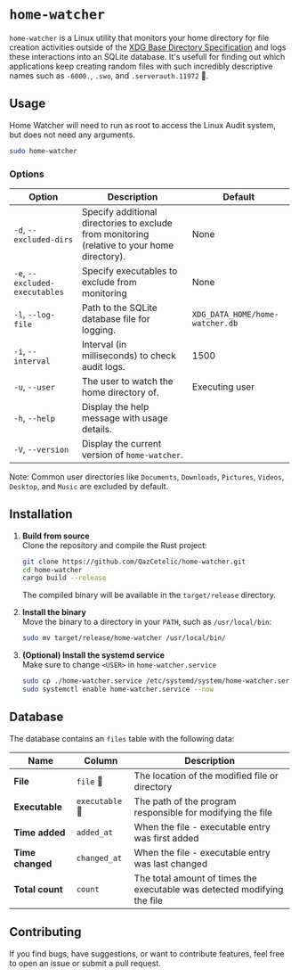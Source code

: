 # `home-watcher`

`home-watcher` is a Linux utility that monitors your home directory for file creation activities outside of the [XDG Base Directory Specification](https://specifications.freedesktop.org/basedir-spec/latest/) and logs these interactions into an SQLite database.
It's usefull for finding out which applications keep creating random files with such incredibly descriptive names such as `-6000.`, `.swo`, and `.serverauth.11972` 🤔.

## Usage

Home Watcher will need to run as root to access the Linux Audit system, but does not need any arguments.
```sh
sudo home-watcher
```

### Options
| Option                         | Description                                                                                  | Default                         |
|--------------------------------|----------------------------------------------------------------------------------------------|---------------------------------|
| `-d`, `--excluded-dirs`        | Specify additional directories to exclude from monitoring (relative to your home directory). | None                            |
| `-e`, `--excluded-executables` | Specify executables to exclude from monitoring                                               | None                            |
| `-l`, `--log-file`             | Path to the SQLite database file for logging.                                                | `XDG_DATA_HOME/home-watcher.db` |
| `-i`, `--interval`             | Interval (in milliseconds) to check audit logs.                                              | 1500                            |
| `-u`, `--user`                 | The user to watch the home directory of.                                                     | Executing user                  |
| `-h`, `--help`                 | Display the help message with usage details.                                                 |                                 |
| `-V`, `--version`              | Display the current version of `home-watcher`.                                               |                                 |

Note: Common user directories like `Documents`, `Downloads`, `Pictures`, `Videos`, `Desktop`, and `Music` are excluded by default.

## Installation

1. **Build from source**  
   Clone the repository and compile the Rust project:
   ```bash
   git clone https://github.com/QazCetelic/home-watcher.git
   cd home-watcher
   cargo build --release
   ```
   The compiled binary will be available in the `target/release` directory.

2. **Install the binary**  
   Move the binary to a directory in your `PATH`, such as `/usr/local/bin`:
   ```bash
   sudo mv target/release/home-watcher /usr/local/bin/
   ```
   
3. **(Optional) Install the systemd service**  
   Make sure to change `<USER>` in `home-watcher.service`
   ```bash
   sudo cp ./home-watcher.service /etc/systemd/system/home-watcher.service
   sudo systemctl enable home-watcher.service --now
   ```

## Database
The database contains an `files` table with the following data:

| **Name**         | **Column**      | **Description**                                                          |
|------------------|-----------------|--------------------------------------------------------------------------|
| **File**         | `file` 🔑       | The location of the modified file or directory                           |
| **Executable**   | `executable` 🔑 | The path of the program responsible for modifying the file               |
| **Time added**   | `added_at`      | When the file - executable entry was first added                         |
| **Time changed** | `changed_at`    | When the file - executable entry was last changed                        |
| **Total count**  | `count`         | The total amount of times the executable was detected modifying the file |

## Contributing

If you find bugs, have suggestions, or want to contribute features, feel free to open an issue or submit a pull request.
